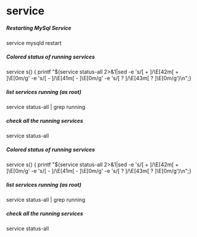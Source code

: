 # service

##### Restarting MySql Service

   service  mysqld restart

##### Colored status of running services

   service s() { printf "$(service status-all 2>&1|sed -e 's/\[ + \]/\\E\[42m\[ + \]\\E\[0m/g' -e 's/\[ - \]/\\E\[41m\[ - \]\\E\[0m/g' -e 's/\[ ? \]/\\E\[43m\[ ? \]\\E\[0m/g')\n";}

##### list services running (as root)

   service  status-all | grep running

##### check all the running services

   service  status-all

##### Colored status of running services

   service s() { printf "$(service status-all 2>&1|sed -e 's/\[ + \]/\\E\[42m\[ + \]\\E\[0m/g' -e 's/\[ - \]/\\E\[41m\[ - \]\\E\[0m/g' -e 's/\[ ? \]/\\E\[43m\[ ? \]\\E\[0m/g')\n";}

##### list services running (as root)

   service  status-all | grep running

##### check all the running services

   service  status-all

